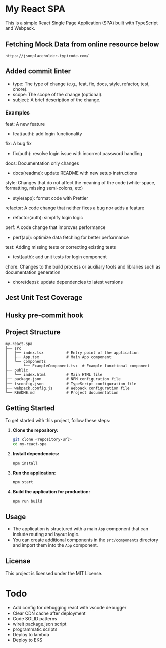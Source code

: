 # My React SPA

This is a simple React Single Page Application (SPA) built with TypeScript and Webpack.

## Fetching Mock Data from online resource below

```
https://jsonplaceholder.typicode.com/
```

## Added commit linter

- type: The type of change (e.g., feat, fix, docs, style, refactor, test, chore).
- scope: The scope of the change (optional).
- subject: A brief description of the change.

### Examples

feat: A new feature

- feat(auth): add login functionality

fix: A bug fix

- fix(auth): resolve login issue with incorrect password handling

docs: Documentation only changes

- docs(readme): update README with new setup instructions

style: Changes that do not affect the meaning of the code (white-space, formatting, missing semi-colons, etc)

- style(app): format code with Prettier

refactor: A code change that neither fixes a bug nor adds a feature

- refactor(auth): simplify login logic

perf: A code change that improves performance

- perf(api): optimize data fetching for better performance

test: Adding missing tests or correcting existing tests

- test(auth): add unit tests for login component

chore: Changes to the build process or auxiliary tools and libraries such as documentation generation

- chore(deps): update dependencies to latest versions

## Jest Unit Test Coverage

## Husky pre-commit hook

## Project Structure

```
my-react-spa
├── src
│   ├── index.tsx          # Entry point of the application
│   ├── App.tsx            # Main App component
│   └── components
│       └── ExampleComponent.tsx  # Example functional component
├── public
│   └── index.html         # Main HTML file
├── package.json           # NPM configuration file
├── tsconfig.json          # TypeScript configuration file
├── webpack.config.js      # Webpack configuration file
└── README.md              # Project documentation
```

## Getting Started

To get started with this project, follow these steps:

1. **Clone the repository:**

   ```bash
   git clone <repository-url>
   cd my-react-spa
   ```

2. **Install dependencies:**

   ```bash
   npm install
   ```

3. **Run the application:**

   ```bash
   npm start
   ```

4. **Build the application for production:**
   ```bash
   npm run build
   ```

## Usage

- The application is structured with a main `App` component that can include routing and layout logic.
- You can create additional components in the `src/components` directory and import them into the `App` component.

## License

This project is licensed under the MIT License.

# Todo

- Add config for debugging react with vscode debugger
- Clear CDN cache after deployment
- Code SOLID patterns
- wireit package.json script
- programmatic scripts
- Deploy to lambda
- Deploy to EKS
